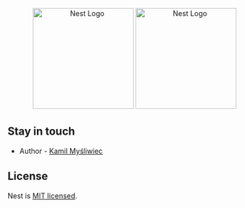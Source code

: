 <p align="center" >
  <a href="http://nestjs.com/" target="blank"><img src="https://nestjs.com/img/logo-small.svg" width="200" alt="Nest Logo" /></a>
  <a href="https://www.prisma.io" target="blank"><img src="https://prismalens.vercel.app/header/logo-dark.svg" width="200" alt="Nest Logo" /></a>
</p>



## Stay in touch

- Author - [Kamil Myśliwiec](https://kamilmysliwiec.com)

## License

Nest is [MIT licensed](LICENSE).
